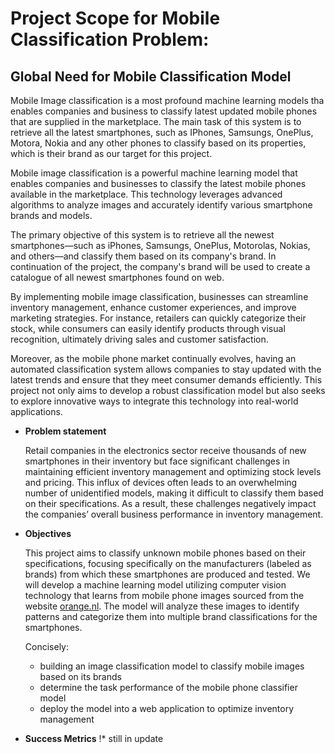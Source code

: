 # Project Scope for Mobile Classification Problem:

## Global Need for Mobile Classification Model

Mobile Image classification is a most profound machine learning models tha enables companies and business to classify latest updated mobile phones that are supplied in the marketplace. The main task of this system is to retrieve all the latest smartphones, such as IPhones, Samsungs, OnePlus, Motora, Nokia and any other phones to classify based on its properties, which is their brand as our target for this project. 

Mobile image classification is a powerful machine learning model that enables companies and businesses to classify the latest mobile phones available in the marketplace. This technology leverages advanced algorithms to analyze images and accurately identify various smartphone brands and models.

The primary objective of this system is to retrieve all the newest smartphones—such as iPhones, Samsungs, OnePlus, Motorolas, Nokias, and others—and classify them based on its company's brand. In continuation of the project, the company's brand will be used to create a catalogue of all newest smartphones found on web. 

By implementing mobile image classification, businesses can streamline inventory management, enhance customer experiences, and improve marketing strategies. For instance, retailers can quickly categorize their stock, while consumers can easily identify products through visual recognition, ultimately driving sales and customer satisfaction.

Moreover, as the mobile phone market continually evolves, having an automated classification system allows companies to stay updated with the latest trends and ensure that they meet consumer demands efficiently. This project not only aims to develop a robust classification model but also seeks to explore innovative ways to integrate this technology into real-world applications.

- **Problem statement**
    
    Retail companies in the electronics sector receive thousands of new smartphones in their inventory but face significant challenges in maintaining efficient inventory management and optimizing stock levels and pricing. This influx of devices often leads to an overwhelming number of unidentified models, making it difficult to classify them based on their specifications. As a result, these challenges negatively impact the companies’ overall business performance in inventory management.
    
- **Objectives**
    
    This project aims to classify unknown mobile phones based on their specifications, focusing specifically on the manufacturers (labeled as brands) from which these smartphones are produced and tested. We will develop a machine learning model utilizing computer vision technology that learns from mobile phone images sourced from the website [orange.nl](http://orange.nl/). The model will analyze these images to identify patterns and categorize them into multiple brand classifications for the smartphones.
    
    Concisely:
    
    - building an image classification model to classify mobile images based on its brands
    - determine the task performance of the mobile phone classifier model
    - deploy the model into a web application to optimize inventory management
- **Success Metrics**
    !* still in update
